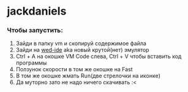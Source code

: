 # jackdaniels
### Чтобы запустить:
1. Зайди в папку vm и скопируй содержимое файла
2. Зайди на [wed-ide](https://nand2tetris.github.io/web-ide/vm) aka новый крутой(нет) эмулятор
3. Ctrl + A на окошке VM Code слева, Ctrl + V чтобы вставить код программы
4. Ползунок скорости в том же окошке на Fast
5. В том же окошке жмать Run(две стрелочки на иконке)
6. Да муторно зато не надо ничего скачивать :<
